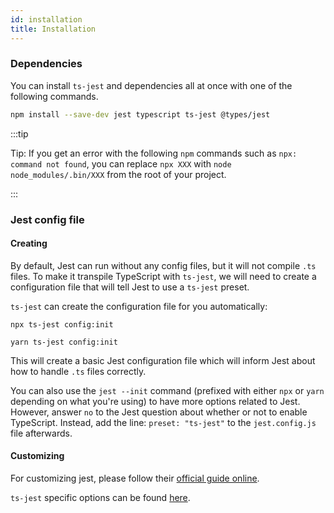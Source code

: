 ```yaml
---
id: installation
title: Installation
---
```


### Dependencies

You can install `ts-jest` and dependencies all at once with one of the following commands.

```bash npm2yarn
npm install --save-dev jest typescript ts-jest @types/jest
```

:::tip

Tip: If you get an error with the following `npm` commands such as `npx: command not found`, you can replace `npx XXX` with `node node_modules/.bin/XXX` from the root of your project.

:::

### Jest config file

#### Creating

By default, Jest can run without any config files, but it will not compile `.ts` files.
To make it transpile TypeScript with `ts-jest`, we will need to create a configuration file that will tell Jest to use a `ts-jest` preset.

`ts-jest` can create the configuration file for you automatically:

```npm tab
npx ts-jest config:init
```

```Yarn tab
yarn ts-jest config:init
```

This will create a basic Jest configuration file which will inform Jest about how to handle `.ts` files correctly.

You can also use the `jest --init` command (prefixed with either `npx` or `yarn` depending on what you're using) to have more options related to Jest.
However, answer `no` to the Jest question about whether or not to enable TypeScript. Instead, add the line: `preset: "ts-jest"` to the `jest.config.js` file afterwards.

#### Customizing

For customizing jest, please follow their [official guide online](https://jestjs.io/docs/en/configuration.html).

`ts-jest` specific options can be found [here](options).
